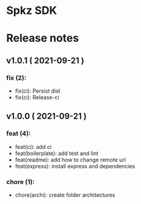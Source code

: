 #  Spkz SDK
#  Release notes
## v1.0.1 ( 2021-09-21 )

### **fix (2):**
 - fix(ci): Persist dist
 - fix(ci): Release-ci

## v1.0.0 ( 2021-09-21 )

### **feat (4):**
 - feat(ci): add ci
 - feat(boilerplate): add test and lint
 - feat(readme): add how to change remote url
 - feat(express): install express and dependencies

### **chore (1):**
 - chore(archi): create folder architectures

